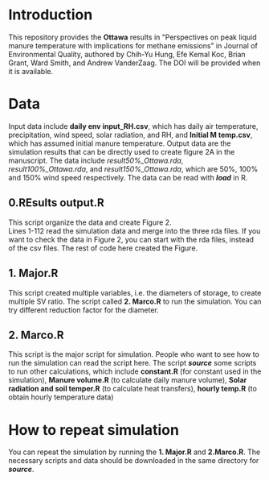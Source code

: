 # Introduction
This repository provides the **Ottawa** results in "Perspectives on peak liquid manure temperature with implications for methane emissions" in Journal of Environmental Quality, authored by Chih-Yu Hung, Efe Kemal Koc, Brian Grant, Ward Smith, and Andrew VanderZaag. The DOI will be provided when it is available.


# Data
Input data include **daily env input_RH.csv**, which has daily air temperature, precipitation, wind speed, solar radiation, and RH, and **Initial M temp.csv**, which has assumed initial manure temperature.
Output data are the simulation results that can be directly used to create figure 2A in the manuscript. The data include *result50%_Ottawa.rda*, *result100%_Ottawa.rda*, and *result150%_Ottawa.rda*, which are 50%, 100% and 150% wind speed respectively. The data can be read with ***load*** in R. 

## 0.REsults output.R
This script organize the data and create Figure 2.  
Lines 1-112 read the simulation data and merge into the three rda files. If you want to check the data in Figure 2, you can start with the rda files, instead of the csv files. The rest of code here created the Figure. 

## 1. Major.R
This script created multiple variables, i.e. the diameters of storage, to create multiple SV ratio. The script called **2. Marco.R** to run the simulation. You can try different reduction factor for the diameter.

## 2. Marco.R
This script is the major script for simulation. People who want to see how to run the simulation can read the script here. The script ***source*** some scripts to run other calculations, which include **constant.R** (for constant used in the simulation), **Manure volume.R** (to calculate daily manure volume), **Solar radiation and soil temper.R** (to calculate heat transfers), **hourly temp.R** (to obtain hourly temperature data)

# How to repeat simulation
You can repeat the simulation by running the **1. Major.R** and **2.Marco.R**. The necessary scripts and data should be downloaded in the same directory for ***source***.


